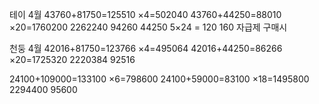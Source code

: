테이 4월
43760+81750=125510 ×4=502040
43760+44250=88010 ×20=1760200
2262240
94260
44250
5×24 = 120
160 자급제 구매시

천둥 4월
42016+81750=123766 ×4=495064
42016+44250=86266 ×20=1725320
2220384
92516

24100+109000=133100 ×6=798600
24100+59000=83100 ×18=1495800
2294400
95600